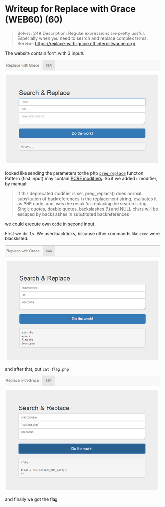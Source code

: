 # Writeup for Replace with Grace (WEB60) (60)

> Solves: 248
> Description: Regular expressions are pretty useful. Especially when you need to search and replace complex terms.
> Service: https://replace-with-grace.ctf.internetwache.org/
  
The website contain form with 3 inputs

![web601.png](web601.png)

looked like sending the parameters to the php [`preg_replace`](http://php.net/manual/en/function.preg-replace.php) function. Pattern (first input) may contain [PCRE modifiers](http://php.net/manual/en/reference.pcre.pattern.modifiers.php). So if we added `e` modifier, by manual:
> If this deprecated modifier is set, preg_replace() does normal substitution of backreferences in the replacement string, evaluates it as PHP code, and uses the result for replacing the search string. Single quotes, double quotes, backslashes (\\) and NULL chars will be escaped by backslashes in substituted backreferences

we could execute own code in second input. 

First we did `ls`. We used backticks, because other commands like `exec` were blacklisted.
 
![web602.png](web602.png)

and after that, put `cat flag.php`

![web603.png](web603.png)

and finally we got the flag
